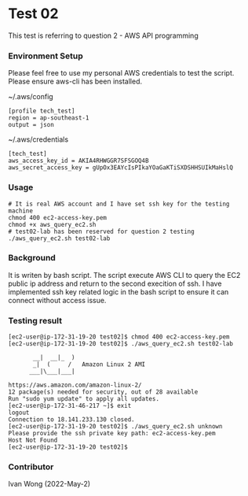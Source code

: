# Test 02
This test is referring to question 2 - AWS​ API​ programming
### Environment Setup
Please feel free to use my personal AWS credentials to test the script.
Please ensure aws-cli has been installed.

~/.aws/config
```
[profile tech_test]
region = ap-southeast-1
output = json
```
~/.aws/credentials
```
[tech_test]
aws_access_key_id = AKIA4RHWGGR7SFSGOQ4B
aws_secret_access_key = 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
```
### Usage
```
# It is real AWS account and I have set ssh key for the testing machine
chmod 400 ec2-access-key.pem
chmod +x aws_query_ec2.sh
# test02-lab has been reserved for question 2 testing
./aws_query_ec2.sh test02-lab
```

### Background
It is writen by bash script. The script execute AWS CLI to query the EC2 public ip address and return to the second execition of ssh. I have implemented ssh key related logic in the bash script to ensure it can connect without access issue.

### Testing result
```
[ec2-user@ip-172-31-19-20 test02]$ chmod 400 ec2-access-key.pem 
[ec2-user@ip-172-31-19-20 test02]$ ./aws_query_ec2.sh test02-lab

       __|  __|_  )
       _|  (     /   Amazon Linux 2 AMI
      ___|\___|___|

https://aws.amazon.com/amazon-linux-2/
12 package(s) needed for security, out of 28 available
Run "sudo yum update" to apply all updates.
[ec2-user@ip-172-31-46-217 ~]$ exit
logout
Connection to 18.141.233.130 closed.
[ec2-user@ip-172-31-19-20 test02]$ ./aws_query_ec2.sh unknown
Please provide the ssh private key path: ec2-access-key.pem
Host Not Found
[ec2-user@ip-172-31-19-20 test02]$ 
```

### Contributor 

Ivan Wong (2022-May-2)